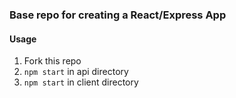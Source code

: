 ### Base repo for creating a React/Express App

#### Usage
1. Fork this repo
2. `npm start` in api directory
3. `npm start` in client directory
